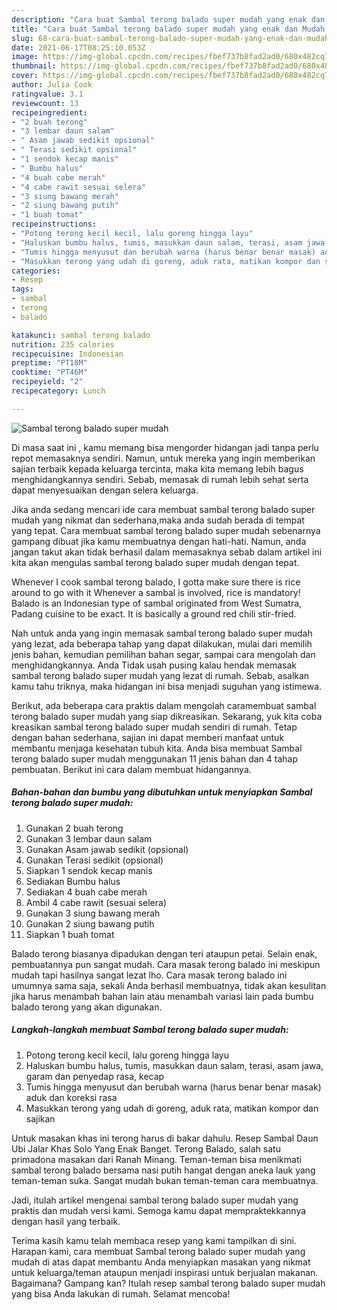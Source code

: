 ```yaml
---
description: "Cara buat Sambal terong balado super mudah yang enak dan Mudah Dibuat"
title: "Cara buat Sambal terong balado super mudah yang enak dan Mudah Dibuat"
slug: 68-cara-buat-sambal-terong-balado-super-mudah-yang-enak-dan-mudah-dibuat
date: 2021-06-17T08:25:10.053Z
image: https://img-global.cpcdn.com/recipes/fbef737b8fad2ad0/680x482cq70/sambal-terong-balado-super-mudah-foto-resep-utama.jpg
thumbnail: https://img-global.cpcdn.com/recipes/fbef737b8fad2ad0/680x482cq70/sambal-terong-balado-super-mudah-foto-resep-utama.jpg
cover: https://img-global.cpcdn.com/recipes/fbef737b8fad2ad0/680x482cq70/sambal-terong-balado-super-mudah-foto-resep-utama.jpg
author: Julia Cook
ratingvalue: 3.1
reviewcount: 13
recipeingredient:
- "2 buah terong"
- "3 lembar daun salam"
- " Asam jawab sedikit opsional"
- " Terasi sedikit opsional"
- "1 sendok kecap manis"
- " Bumbu halus"
- "4 buah cabe merah"
- "4 cabe rawit sesuai selera"
- "3 siung bawang merah"
- "2 siung bawang putih"
- "1 buah tomat"
recipeinstructions:
- "Potong terong kecil kecil, lalu goreng hingga layu"
- "Haluskan bumbu halus, tumis, masukkan daun salam, terasi, asam jawa, garam dan penyedap rasa, kecap"
- "Tumis hingga menyusut dan berubah warna (harus benar benar masak) aduk dan koreksi rasa"
- "Masukkan terong yang udah di goreng, aduk rata, matikan kompor dan sajikan"
categories:
- Resep
tags:
- sambal
- terong
- balado

katakunci: sambal terong balado 
nutrition: 235 calories
recipecuisine: Indonesian
preptime: "PT18M"
cooktime: "PT46M"
recipeyield: "2"
recipecategory: Lunch

---
```



![Sambal terong balado super mudah](https://img-global.cpcdn.com/recipes/fbef737b8fad2ad0/680x482cq70/sambal-terong-balado-super-mudah-foto-resep-utama.jpg)

Di masa  saat ini , kamu memang bisa mengorder hidangan jadi tanpa perlu repot memasaknya sendiri. Namun, untuk mereka yang ingin memberikan sajian terbaik kepada keluarga tercinta, maka kita memang lebih bagus menghidangkannya sendiri. Sebab, memasak di rumah lebih sehat serta dapat menyesuaikan dengan selera keluarga.

Jika anda sedang mencari ide cara membuat sambal terong balado super mudah yang nikmat dan sederhana,maka anda sudah berada di tempat yang tepat. Cara membuat sambal terong balado super mudah  sebenarnya gampang dibuat jika kamu membuatnya dengan hati-hati. Namun, anda jangan takut akan tidak berhasil dalam memasaknya 
sebab dalam artikel ini kita akan mengulas sambal terong balado super mudah dengan tepat.  

Whenever I cook sambal terong balado, I gotta make sure there is rice around to go with it Whenever a sambal is involved, rice is mandatory! Balado is an Indonesian type of sambal originated from West Sumatra, Padang cuisine to be exact. It is basically a ground red chili stir-fried.

Nah untuk anda yang ingin memasak sambal terong balado super mudah yang lezat, ada beberapa tahap yang dapat dilakukan, mulai dari memilih jenis bahan, kemudian pemilihan bahan segar, sampai cara mengolah dan menghidangkannya. Anda Tidak usah pusing kalau hendak memasak sambal terong balado super mudah yang lezat di rumah. Sebab, asalkan kamu  tahu triknya, maka hidangan ini bisa menjadi suguhan yang istimewa.

Berikut, ada beberapa cara praktis  dalam mengolah caramembuat sambal terong balado super mudah yang siap dikreasikan. Sekarang, yuk kita coba kreasikan sambal terong balado super mudah sendiri di rumah. Tetap dengan bahan sederhana, sajian ini dapat memberi manfaat untuk membantu menjaga kesehatan tubuh kita. Anda bisa membuat Sambal terong balado super mudah menggunakan 11 jenis bahan dan 4 tahap pembuatan. Berikut ini cara dalam membuat hidangannya.

<!--inarticleads1-->

##### Bahan-bahan dan bumbu yang dibutuhkan untuk menyiapkan Sambal terong balado super mudah:

1. Gunakan 2 buah terong
1. Gunakan 3 lembar daun salam
1. Gunakan  Asam jawab sedikit (opsional)
1. Gunakan  Terasi sedikit (opsional)
1. Siapkan 1 sendok kecap manis
1. Sediakan  Bumbu halus
1. Sediakan 4 buah cabe merah
1. Ambil 4 cabe rawit (sesuai selera)
1. Gunakan 3 siung bawang merah
1. Gunakan 2 siung bawang putih
1. Siapkan 1 buah tomat


Balado terong biasanya dipadukan dengan teri ataupun petai. Selain enak, pembuatannya pun sangat mudah. Cara masak terong balado ini meskipun mudah tapi hasilnya sangat lezat lho. Cara masak terong balado ini umumnya sama saja, sekali Anda berhasil membuatnya, tidak akan kesulitan jika harus menambah bahan lain atau menambah variasi lain pada bumbu balado terong yang akan digunakan. 

<!--inarticleads2-->

##### Langkah-langkah membuat Sambal terong balado super mudah:

1. Potong terong kecil kecil, lalu goreng hingga layu
1. Haluskan bumbu halus, tumis, masukkan daun salam, terasi, asam jawa, garam dan penyedap rasa, kecap
1. Tumis hingga menyusut dan berubah warna (harus benar benar masak) aduk dan koreksi rasa
1. Masukkan terong yang udah di goreng, aduk rata, matikan kompor dan sajikan


Untuk masakan khas ini terong harus di bakar dahulu. Resep Sambal Daun Ubi Jalar Khas Solo Yang Enak Banget. Terong Balado, salah satu primadona masakan dari Ranah Minang. Teman-teman bisa menikmati sambal terong balado bersama nasi putih hangat dengan aneka lauk yang teman-teman suka. Sangat mudah bukan teman-teman cara membuatnya. 

Jadi, itulah artikel mengenai  sambal terong balado super mudah  yang praktis dan mudah versi kami. Semoga kamu dapat mempraktekkannya dengan hasil yang terbaik. 

Terima kasih kamu telah membaca resep yang kami tampilkan di sini. Harapan kami, cara membuat  Sambal terong balado super mudah yang mudah di atas dapat membantu Anda menyiapkan masakan yang nikmat untuk keluarga/teman ataupun menjadi inspirasi untuk berjualan makanan. Bagaimana? Gampang kan? Itulah resep sambal terong balado super mudah yang bisa Anda lakukan di rumah. Selamat mencoba!

